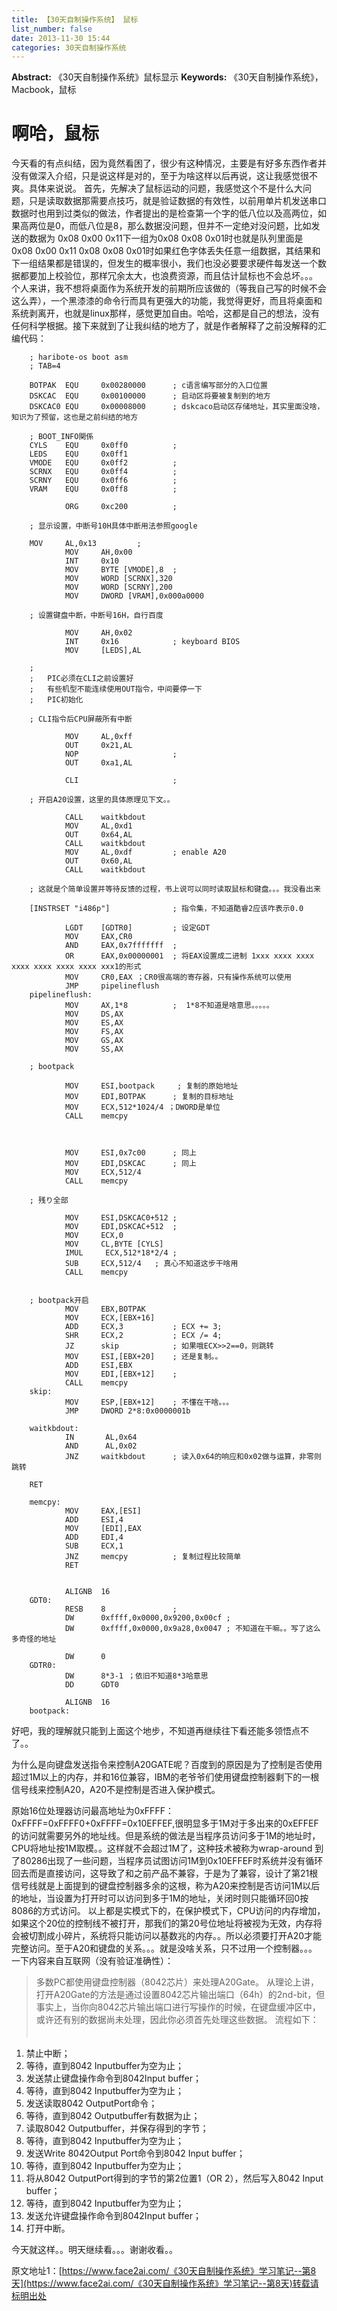```yaml
---
title: 【30天自制操作系统】 鼠标
list_number: false
date: 2013-11-30 15:44
categories: 30天自制操作系统
---
```

**Abstract:** 《30天自制操作系统》鼠标显示
**Keywords:** 《30天自制操作系统》，Macbook，鼠标
<!--more-->
# 啊哈，鼠标
今天看的有点纠结，因为竟然看困了，很少有这种情况，主要是有好多东西作者并没有做深入介绍，只是说这样是对的，至于为啥这样以后再说，这让我感觉很不爽。具体来说说。
首先，先解决了鼠标运动的问题，我感觉这个不是什么大问题，只是读取数据那需要点技巧，就是验证数据的有效性，以前用单片机发送串口数据时也用到过类似的做法，作者提出的是检查第一个字的低八位以及高两位，如果高两位是0，而低八位是8，那么数据没问题，但并不一定绝对没问题，比如发送的数据为 0x08 0x00 0x11下一组为0x08 0x08 0x01时也就是队列里面是0x08 0x00 0x11 0x08 0x08 0x01时如果红色字体丢失任意一组数据，其结果和下一组结果都是错误的，但发生的概率很小，我们也没必要要求硬件每发送一个数据都要加上校验位，那样冗余太大，也浪费资源，而且估计鼠标也不会总坏。。。
个人来讲，我不想将桌面作为系统开发的前期所应该做的（等我自己写的时候不会这么弄），一个黑漆漆的命令行而具有更强大的功能，我觉得更好，而且将桌面和系统剥离开，也就是linux那样，感觉更加自由。哈哈，这都是自己的想法，没有任何科学根据。接下来就到了让我纠结的地方了，就是作者解释了之前没解释的汇编代码：
```
    ; haribote-os boot asm
    ; TAB=4

    BOTPAK	EQU		0x00280000		; c语言编写部分的入口位置
    DSKCAC	EQU		0x00100000		; 启动区将要被复制到的地方
    DSKCAC0	EQU		0x00008000		; dskcaco启动区存储地址，其实里面没啥，知识为了预留，这也是之前纠结的地方

    ; BOOT_INFO関係
    CYLS	EQU		0x0ff0			;
    LEDS	EQU		0x0ff1
    VMODE	EQU		0x0ff2			;
    SCRNX	EQU		0x0ff4			;
    SCRNY	EQU		0x0ff6			;
    VRAM	EQU		0x0ff8			;

    		ORG		0xc200			;

    ; 显示设置，中断号10H具体中断用法参照google

    MOV		AL,0x13			;
    		MOV		AH,0x00
    		INT		0x10
    		MOV		BYTE [VMODE],8	;
    		MOV		WORD [SCRNX],320
    		MOV		WORD [SCRNY],200
    		MOV		DWORD [VRAM],0x000a0000

    ; 设置键盘中断，中断号16H，自行百度

    		MOV		AH,0x02
    		INT		0x16 			; keyboard BIOS
    		MOV		[LEDS],AL

    ;
    ;	PIC必须在CLI之前设置好
    ;	有些机型不能连续使用OUT指令，中间要停一下
    ;	PIC初始化

    ; CLI指令后CPU屏蔽所有中断

    		MOV		AL,0xff
    		OUT		0x21,AL
    		NOP						;
    		OUT		0xa1,AL

    		CLI						;

    ; 开启A20设置，这里的具体原理见下文。。

    		CALL	waitkbdout
    		MOV		AL,0xd1
    		OUT		0x64,AL
    		CALL	waitkbdout
    		MOV		AL,0xdf			; enable A20
    		OUT		0x60,AL
    		CALL	waitkbdout

    ; 这就是个简单设置并等待反馈的过程，书上说可以同时读取鼠标和键盘。。。我没看出来

    [INSTRSET "i486p"]				; 指令集，不知道酷睿2应该咋表示0.0

    		LGDT	[GDTR0]			; 设定GDT
    		MOV		EAX,CR0
    		AND		EAX,0x7fffffff	;
    		OR		EAX,0x00000001	; 将EAX设置成二进制 1xxx xxxx xxxx xxxx xxxx xxxx xxxx xxx1的形式
    		MOV		CR0,EAX ；CR0很高端的寄存器，只有操作系统可以使用
    		JMP		pipelineflush
    pipelineflush:
    		MOV		AX,1*8			;  1*8不知道是啥意思。。。。。
    		MOV		DS,AX
    		MOV		ES,AX
    		MOV		FS,AX
    		MOV		GS,AX
    		MOV		SS,AX

    ; bootpack

    		MOV		ESI,bootpack	 ; 复制的原始地址
    		MOV		EDI,BOTPAK		; 复制的目标地址
    		MOV		ECX,512*1024/4 ；DWORD是单位
    		CALL	memcpy



    		MOV		ESI,0x7c00		; 同上
    		MOV		EDI,DSKCAC		; 同上
    		MOV		ECX,512/4
    		CALL	memcpy

    ; 残り全部

    		MOV		ESI,DSKCAC0+512	;
    		MOV		EDI,DSKCAC+512	;
    		MOV		ECX,0
    		MOV		CL,BYTE [CYLS]
    		IMUL	 ECX,512*18*2/4	;
    		SUB		ECX,512/4	; 真心不知道这步干啥用
    		CALL	memcpy


    ; bootpack开启
    		MOV		EBX,BOTPAK
    		MOV		ECX,[EBX+16]
    		ADD		ECX,3			; ECX += 3;
    		SHR		ECX,2			; ECX /= 4;
    		JZ		skip			; 如果哦ECX>>2==0，则跳转
    		MOV		ESI,[EBX+20]	; 还是复制。。
    		ADD		ESI,EBX
    		MOV		EDI,[EBX+12]	;
    		CALL	memcpy
    skip:
    		MOV		ESP,[EBX+12]	; 不懂在干啥。。。
    		JMP		DWORD 2*8:0x0000001b

    waitkbdout:
    		IN		 AL,0x64
    		AND		 AL,0x02
    		JNZ		waitkbdout		; 读入0x64的响应和0x02做与运算，非零则跳转

    RET

    memcpy:
    		MOV		EAX,[ESI]
    		ADD		ESI,4
    		MOV		[EDI],EAX
    		ADD		EDI,4
    		SUB		ECX,1
    		JNZ		memcpy			; 复制过程比较简单
    		RET


    		ALIGNB	16
    GDT0:
    		RESB	8				;
    		DW		0xffff,0x0000,0x9200,0x00cf	;
    		DW		0xffff,0x0000,0x9a28,0x0047	; 不知道在干嘛。。写了这么多奇怪的地址

    		DW		0
    GDTR0:
    		DW		8*3-1 ；依旧不知道8*3哈意思
    		DD		GDT0

    		ALIGNB	16
    bootpack:
```

好吧，我的理解就只能到上面这个地步，不知道再继续往下看还能多领悟点不了。。

为什么是向键盘发送指令来控制A20GATE呢？百度到的原因是为了控制是否使用超过1M以上的内存，并和16位兼容，IBM的老爷爷们使用键盘控制器剩下的一根信号线来控制A20，A20不是控制是否进入保护模式。

原始16位处理器访问最高地址为0xFFFF：0xFFFF=0xFFFF0+0xFFFF=0x10EFFEF,很明显多于1M对于多出来的0xEFFEF的访问就需要另外的地址线。但是系统的做法是当程序员访问多于1M的地址时，CPU将地址按1M取模。。这样就不会超过1M了，这种技术被称为wrap-around
到了80286出现了一些问题，当程序员试图访问1M到0x10EFFEF时系统并没有循环回去而是直接访问，这导致了和之前产品不兼容，于是为了兼容，设计了第21根信号线就是上面提到的键盘控制器多余的这根，称为A20来控制是否访问1M以后的地址，当设置为打开时可以访问到多于1M的地址，关闭时则只能循环回0按8086的方式访问。
以上都是实模式下的，在保护模式下，CPU访问的内存增加，如果这个20位的控制线不被打开，那我们的第20号位地址将被视为无效，内存将会被切割成小碎片，系统将只能访问以基数兆的内存。。所以必须要打开A20才能完整访问。至于A20和键盘的关系。。。就是没啥关系，只不过用一个控制器。。。
一下内容来自互联网（没有验证准确性）：
>多数PC都使用键盘控制器（8042芯片）来处理A20Gate。 从理论上讲，打开A20Gate的方法是通过设置8042芯片输出端口（64h）的2nd-bit，但事实上，当你向8042芯片输出端口进行写操作的时候，在键盘缓冲区中，或许还有别的数据尚未处理，因此你必须首先处理这些数据。 流程如下： 　
1. 禁止中断； 　
2. 等待，直到8042 Inputbuffer为空为止；
3. 发送禁止键盘操作命令到8042Input buffer；
4. 等待，直到8042 Inputbuffer为空为止；
5. 发送读取8042 OutputPort命令；
6. 等待，直到8042 Outputbuffer有数据为止；
7. 读取8042 Outputbuffer，并保存得到的字节；
8. 等待，直到8042 Inputbuffer为空为止；
9. 发送Write 8042Output Port命令到8042 Input buffer； 　
10. 等待，直到8042 Inputbuffer为空为止； 　
11. 将从8042 OutputPort得到的字节的第2位置1（OR 2），然后写入8042 Input buffer； 　
12. 等待，直到8042 Inputbuffer为空为止； 　
13. 发送允许键盘操作命令到8042Input buffer； 　
14. 打开中断。

今天就这样。。明天继续看。。。谢谢收看。。





原文地址1：[https://www.face2ai.com/《30天自制操作系统》学习笔记--第8天](https://www.face2ai.com/《30天自制操作系统》学习笔记--第8天)转载请标明出处
